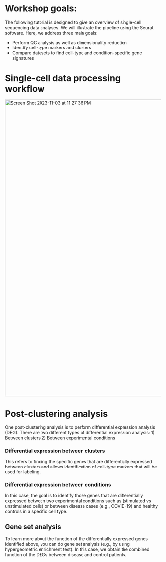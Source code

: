 # Workshop goals:

The following tutorial is designed to give an overview of single-cell sequencing data analyses. We will illustrate the pipeline using the Seurat software. 
Here, we address three main goals:
  - Perform QC analysis as well as dimensionality reduction
  - Identify cell-type markers and clusters 
  - Compare datasets to find cell-type and condition-specific gene signatures


# Single-cell data processing workflow
<img width="959" alt="Screen Shot 2023-11-03 at 11 27 36 PM" src="https://github.com/gamazonlab/IGESWorkshop2023/assets/59617853/89d83866-81a4-4c50-a2f7-039ebeba2113">


# Post-clustering analysis
One post-clustering analysis is to perform differential expression analysis (DEG).
There are two different types of differential expression analysis:
      1) Between clusters
      2) Between experimental conditions

### Differential expression between clusters
This refers to finding the specific genes that are differentially expressed between clusters and allows identification of cell-type markers that will be used for labeling.

### Differential expression between conditions
In this case, the goal is to identify those genes that are differentially expressed between two experimental conditions such as (stimulated vs unstimulated cells) or between disease cases (e.g., COVID-19) and healthy controls in a specific cell type. 

## Gene set analysis
To learn more about the function of the differentially expressed genes identified above, you can do gene set analysis (e.g., by using hypergeometric enrichment test). In this case, we obtain the combined function of the DEGs between disease and control patients. 


